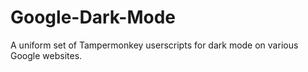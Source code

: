 # Google-Dark-Mode
A uniform set of Tampermonkey userscripts for dark mode on various Google websites.

